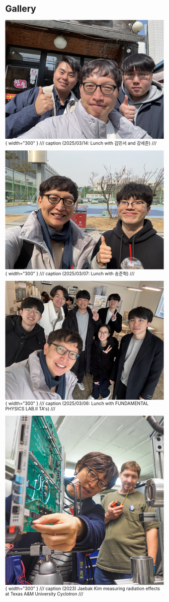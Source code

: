 # Gallery

![](2025.03.14.Lunch.jpg){ width="300" }
/// caption
(2025/03/14: Lunch with 김민서 and 강세준)
///

![](2025.03.07.Lunch.jpg){ width="300" }
/// caption
(2025/03/07: Lunch with 송준혁)
///

![](2025.03.06.Lunch.jpg){ width="300" }
/// caption
(2025/03/06: Lunch with FUNDAMENTAL PHYSICS LAB.Ⅱ TA's)
///

![](JaebakAtTAMU.png){ width="300" }
/// caption
(2023) Jaebak Kim measuring radiation effects at Texas A&M University Cyclotron 
///
